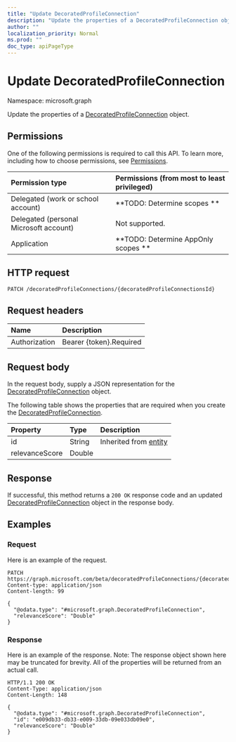 ```yaml
---
title: "Update DecoratedProfileConnection"
description: "Update the properties of a DecoratedProfileConnection object."
author: ""
localization_priority: Normal
ms.prod: ""
doc_type: apiPageType
---
```


# Update DecoratedProfileConnection

Namespace: microsoft.graph

Update the properties of a [DecoratedProfileConnection](../resources/decoratedprofileconnection.md) object.

## Permissions
One of the following permissions is required to call this API. To learn more, including how to choose permissions, see [Permissions](/concepts/permissions-reference.md).

|Permission type|Permissions (from most to least privileged)|
|:---|:---|
|Delegated (work or school account)|**TODO: Determine scopes **|
|Delegated (personal Microsoft account)|Not supported.|
|Application|**TODO: Determine AppOnly scopes **|

## HTTP request
<!-- {
  "blockType": "ignored"
}
-->
``` http
PATCH /decoratedProfileConnections/{decoratedProfileConnectionsId}
```

## Request headers
|Name|Description|
|:---|:---|
|Authorization|Bearer {token}.Required|

## Request body
In the request body, supply a JSON representation for the [DecoratedProfileConnection](../resources/decoratedprofileconnection.md) object.

The following table shows the properties that are required when you create the [DecoratedProfileConnection](../resources/decoratedprofileconnection.md).

|Property|Type|Description|
|:---|:---|:---|
|id|String| Inherited from [entity](../resources/entity.md)|
|relevanceScore|Double||



## Response
If successful, this method returns a `200 OK` response code and an updated [DecoratedProfileConnection](../resources/decoratedprofileconnection.md) object in the response body.

## Examples

### Request
Here is an example of the request.
<!-- {
  "blockType": "request",
  "name": "update_decoratedprofileconnection"
}
-->
``` http
PATCH https://graph.microsoft.com/beta/decoratedProfileConnections/{decoratedProfileConnectionsId}
Content-type: application/json
Content-length: 99

{
  "@odata.type": "#microsoft.graph.DecoratedProfileConnection",
  "relevanceScore": "Double"
}
```

### Response
Here is an example of the response. Note: The response object shown here may be truncated for brevity. All of the properties will be returned from an actual call.
<!-- {
  "blockType": "response",
  "truncated": true
}
-->
``` http
HTTP/1.1 200 OK
Content-Type: application/json
Content-Length: 148

{
  "@odata.type": "#microsoft.graph.DecoratedProfileConnection",
  "id": "e009db33-db33-e009-33db-09e033db09e0",
  "relevanceScore": "Double"
}
```

